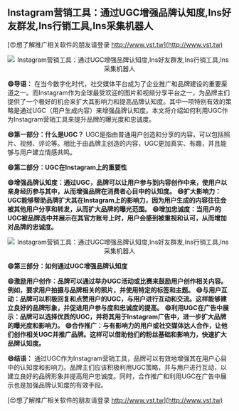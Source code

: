## **Instagram营销工具：通过UGC增强品牌认知度,Ins好友群发,Ins行销工具,Ins采集机器人**

[😍想了解推广相关软件的朋友请登录 http://www.vst.tw](http://www.vst.tw)

 <center><img src="https://vst.tw/MP4/tuiguang/png/4.png" alt="Instagram营销工具：通过UGC增强品牌认知度,Ins好友群发,Ins行销工具,Ins采集机器人"></center>

**😄导语：**
在当今数字化时代，社交媒体平台成为了企业推广和品牌建设的重要渠道之一。而Instagram作为全球最受欢迎的图片和视频分享平台之一，为品牌主们提供了一个极好的机会来扩大其影响力和提高品牌认知度。其中一项特别有效的策略是通过UGC（用户生成内容）来增强品牌认知度。本文将介绍如何利用UGC作为Instagram营销工具来提升品牌的曝光度和忠诚度。

**😄第一部分：什么是UGC？**
UGC是指由普通用户创造和分享的内容，可以包括照片、视频、评论等。相比于由品牌主创造的内容，UGC更加真实、有趣，并且能够与用户建立情感共鸣。

**😄第二部分：UGC在Instagram上的重要性**

**😄增强品牌认知度：通过UGC，品牌可以让用户参与到内容创作中来，使用户以亲身经历参与其中，从而增强品牌在消费者心目中的认知度。**
**😄扩大影响力：UGC能够帮助品牌扩大其在Instagram上的影响力，因为用户生成的内容往往会被其他用户分享和转发，从而扩大品牌的曝光范围。**
**😄增加忠诚度：当用户的UGC被品牌选中并展示在其官方账号上时，用户会感到被重视和认可，从而增加对品牌的忠诚度。**

 <center><img src="https://vst.tw/MP4/tuiguang/png/0.png" alt="Instagram营销工具：通过UGC增强品牌认知度,Ins好友群发,Ins行销工具,Ins采集机器人"></center>

**😄第三部分：如何通过UGC增强品牌认知度**

**😄激励用户创作：品牌可以通过举办UGC活动或比赛来鼓励用户创作相关内容。例如，要求用户拍摄与品牌相关的照片，并使用特定的标签和主题。**
**😄与用户互动：品牌可以积极回复和点赞用户的UGC，与用户进行互动和交流。这样能够建立良好的品牌形象，并促进用户参与度和忠诚度的提高。**
**😄利用UGC在广告中展示：品牌可以选择优质的UGC，并将其用于Instagram广告中，进一步扩大品牌的曝光度和影响力。**
**😄合作推广：与有影响力的用户或社交媒体达人合作，让他们创作相关UGC并推广品牌。这样可以借助他们的粉丝基础和影响力，快速扩大品牌认知度。**

**😄结语：**
通过UGC作为Instagram营销工具，品牌可以有效地增强其在用户心目中的认知度和影响力。品牌主们应该积极利用UGC策略，并与用户进行互动，以建立良好的品牌形象并提高用户忠诚度。同时，合作推广和利用UGC在广告中展示也是加强品牌认知度的有效手段。

[😍想了解推广相关软件的朋友请登录 http://www.vst.tw](http://www.vst.tw)



